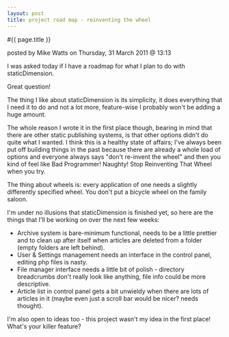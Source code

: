 ```yaml
---
layout: post
title: project road map - reinventing the wheel
---
```


#{{ page.title }}

<p class="byline">posted by Mike Watts on Thursday, 31 March 2011 @ 13:13</p>

I was asked today if I have a roadmap for what I plan to do with staticDimension.

Great question!

The thing I like about staticDimension is its simplicity, it does everything that I need it to do and not a lot more, feature-wise I probably won't be adding a huge amount.

The whole reason I wrote it in the first place though, bearing in mind that there are other static publishing systems, is that other options didn't do quite what I wanted. I think this is a healthy state of affairs; I've always been put off building things in the past because there are already a whole load of options and everyone always says "don't re-invent the wheel" and then you kind of feel like Bad Programmer! Naughty! Stop Reinventing That Wheel when you try.

The thing about wheels is: every application of one needs a slightly differently specified wheel. You don't put a bicycle wheel on the family saloon.

I'm under no illusions that staticDimension is finished yet, so here are the things that I'll be working on over the next few weeks:

* Archive system is bare-minimum functional, needs to be a little prettier and to clean up after itself when articles are deleted from a folder (empty folders are left behind).
* User & Settings management needs an interface in the control panel, editing php files is nasty.
* File manager interface needs a little bit of polish - directory breadcrumbs don't really look like anything, file info could be more descriptive.
* Article list in control panel gets a bit unwieldy when there are lots of articles in it (maybe even just a scroll bar would be nicer? needs thought).

I'm also open to ideas too - this project wasn't my idea in the first place! What's your killer feature?